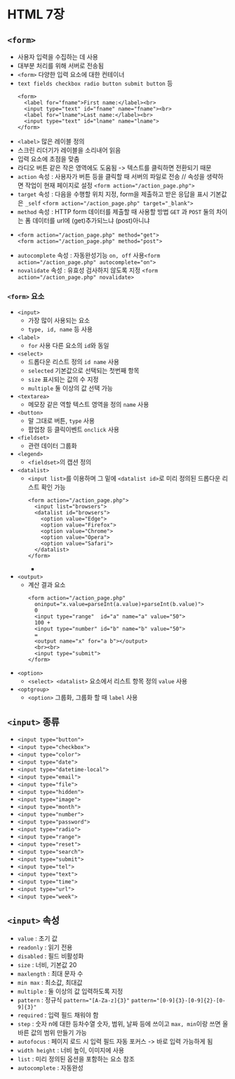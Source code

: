 # HTML 7장
## `<form>`
- 사용자 입력을 수집하는 데 사용
- 대부분 처리를 위해 서버로 전송됨
- `<form>` 다양한 입력 요소에 대한 컨테이너
- `text fields checkbox radio button submit button` 등
  ```
  <form>
    <label for="fname">First name:</label><br>
    <input type="text" id="fname" name="fname"><br>
    <label for="lname">Last name:</label><br>
    <input type="text" id="lname" name="lname">
  </form>
  ```
- `<label>` 많은 레이블 정의
- 스크린 리더기가 레이블을 소리내어 읽음
- 입력 요소에 초점을 맞춤
- 라디오 버튼 같은 작은 영역에도 도움됨 -> 텍스트를 클릭하면 전환되기 때문
- `action` 속성 : 사용자가 버튼 등을 클릭할 때 서버의 파일로 전송 // 속성을 생략하면 작업이 현재 페이지로 설정 `<form action="/action_page.php">`
- `target` 속성 : 다음을 수행할 위치 지정, form을 제출하고 받은 응답을 표시 기본값은 `_self` `<form action="/action_page.php" target="_blank">`
- `method` 속성 : HTTP form 데이터를 제출할 때 사용할 방법 `GET` 과 `POST` 둘의 차이는 폼 데이터를 url에 (get)추가되느냐 (post)아니냐
- ```
  <form action="/action_page.php" method="get">
  <form action="/action_page.php" method="post">
  ```
- `autocomplete` 속성 : 자동완성기능 `on, off` 사용`<form action="/action_page.php" autocomplete="on">`
- `novalidate` 속성 : 유효성 검사하지 않도록 지정 `<form action="/action_page.php" novalidate>`
### `<form>` 요소
- `<input>`
  + 가장 많이 사용되는 요소
  + `type, id, name` 등 사용
- `<label>`
  + `for` 사용 다른 요소의 `id`와 동일
- `<select>`
  + 드롭다운 리스트 정의 `id name` 사용
  + `selected` 기본값으로 선택되는 첫번째 항목
  + `size` 표시되는 값의 수 지정
  + `multiple` 둘 이상의 값 선택 가능
- `<textarea>`
  + 메모장 같은 역할 텍스트 영역을 정의 `name` 사용
- `<button>`
  + 말 그대로 버튼, `type` 사용
  + 팝업창 등 클릭이벤트 `onclick` 사용
- `<fieldset>`
  + 관련 데이터 그룹화
- `<legend>`
  + `<fieldset>`의 캡션 정의
- `<datalist>`
  + `<input list>`를 이용하며 그 밑에 `<datalist id>`로 미리 정의된 드롭다운 리스트 확인 가능
    ```
    <form action="/action_page.php">
      <input list="browsers">
      <datalist id="browsers">
        <option value="Edge">
        <option value="Firefox">
        <option value="Chrome">
        <option value="Opera">
        <option value="Safari">
      </datalist>
    </form>
    ```
    +
- `<output>`
  + 계산 결과 요소
    ```
    <form action="/action_page.php"
      oninput="x.value=parseInt(a.value)+parseInt(b.value)">
      0
      <input type="range"  id="a" name="a" value="50">
      100 +
      <input type="number" id="b" name="b" value="50">
      =
      <output name="x" for="a b"></output>
      <br><br>
      <input type="submit">
    </form>
    ```
- `<option>`
  + `<select> <datalist>` 요소에서 리스트 항목 정의 `value` 사용
- `<optgroup>`
  + `<option>` 그룹화, 그룹화 할 때 `label` 사용
 
## `<input>` 종류
- `<input type="button">`
- `<input type="checkbox">`
- `<input type="color">`
- `<input type="date">`
- `<input type="datetime-local">`
- `<input type="email">`
- `<input type="file">`
- `<input type="hidden">`
- `<input type="image">`
- `<input type="month">`
- `<input type="number">`
- `<input type="password">`
- `<input type="radio">`
- `<input type="range">`
- `<input type="reset">`
- `<input type="search">`
- `<input type="submit">`
- `<input type="tel">`
- `<input type="text">`
- `<input type="time">`
- `<input type="url">`
- `<input type="week">`

## `<input>` 속성
- `value` : 초기 값
- `readonly` : 읽기 전용
- `disabled` : 필드 비활성화
- `size` : 너비, 기본값 20
- `maxlength` : 최대 문자 수
- `min max` : 최소값, 최대값
- `multiple` : 둘 이상의 값 입력하도록 지정
- `pattern` : 정규식 `pattern="[A-Za-z]{3}"` `pattern="[0-9]{3}-[0-9]{2}-[0-9]{3}"`
- `required` : 입력 필드 채워야 함
- `step` : 숫자 n에 대한 등차수열 숫자, 범위, 날짜 등에 쓰이고 `max, min`이랑 쓰면 올바른 값의 범위 만들기 가능
- `autofocus` : 페이지 로드 시 입력 필드 자동 포커스 -> 바로 입력 가능하게 됨
- `width height` : 너비 높이, 이미지에 사용
- `list` : 미리 정의된 옵션을 포함하는 요소 참조
- `autocomplete` : 자동완성
